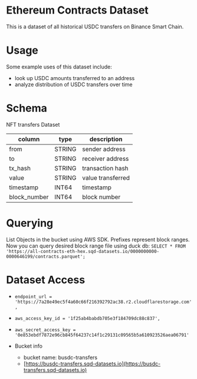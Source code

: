 # Ethereum Contracts Dataset

This is a dataset of all historical USDC transfers on Binance Smart Chain.

# Usage

Some example uses of this dataset include:

- look up USDC amounts transferred to an address
- analyze distribution of USDC transfers over time

# Schema

NFT transfers Dataset

| column       | type   | description       |
| ------------ | ------ | ----------------- |
| from         | STRING | sender address    |
| to           | STRING | receiver address  |
| tx_hash      | STRING | transaction hash  |
| value        | STRING | value transferred |
| timestamp    | INT64  | timestamp         |
| block_number | INT64  | block number      |

# Querying

List Objects in the bucket using AWS SDK. Prefixes represent block ranges.
Now you can query desired block range file using duck db:
`SELECT * FROM 'https://all-contracts-eth-hex.sqd-datasets.io/0000000000-0000646199/contracts.parquet';`

# Dataset Access

- `endpoint_url = 'https://7a28e49ec5f4a60c66f216392792ac38.r2.cloudflarestorage.com',`
- `aws_access_key_id = '1f25ab4babdb705e3f184709dc88c837',`
- `aws_secret_access_key = '0e853ebdf7872e96cb845f64237c14f1c29131c09565b5a610923526aea06791'`

- Bucket info

  - bucket name: busdc-transfers
  - [https://busdc-transfers.sqd-datasets.io](https://busdc-transfers.sqd-datasets.io)
